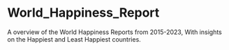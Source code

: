 # World_Happiness_Report
A overview of the World Happiness Reports from 2015-2023, With insights on the Happiest and Least Happiest countries.
